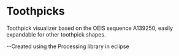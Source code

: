 # Toothpicks
Toothpick visualizer based on the OEIS sequence A139250, easily expandable for other toothpick shapes.

--Created using the Processing library in eclipse
